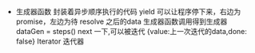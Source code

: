 * 生成器函数 封装着异步顺序执行的代码 yield 可以让程序停下来，右边为promise，左边为待 resolve 之后的data
生成器函数调用得到生成器 dataGen = steps()
next 一下,可以被迭代
{value:上一次迭代的data,done: false}
Iterator  迭代器 
